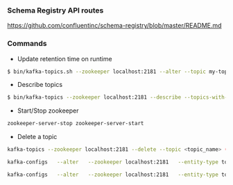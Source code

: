 ### Schema Registry API routes

https://github.com/confluentinc/schema-registry/blob/master/README.md


### Commands

- Update retention time on runtime
```bash
$ bin/kafka-topics.sh --zookeeper localhost:2181 --alter --topic my-topic --config retention.ms=86400000
```

- Describe topics
```bash
$ bin/kafka-topics --zookeeper localhost:2181 --describe --topics-with-overrides
```

- Start/Stop zookeeper
```bash
zookeeper-server-stop zookeeper-server-start
```

- Delete a topic

```bash
kafka-topics --zookeeper localhost:2181 --delete --topic <topic_name> (deprecated)
```

```bash
kafka-configs   --alter   --zookeeper localhost:2181   --entity-type topics   --entity-name window_5min   --add-config retention.bytes=5000000000

kafka-configs   --alter   --zookeeper localhost:2181   --entity-type topics   --entity-name window_5min   --add-config retention.ms=5000
```
